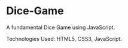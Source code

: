 # Dice-Game
A fundamental Dice Game using JavaScript.


Technologies Used: HTML5, CSS3, JavaScript.
